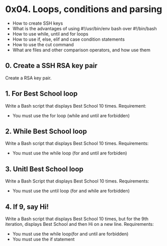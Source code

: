 # 0x04. Loops, conditions and parsing

- How to create SSH keys
- What is the advantages of using #!/usr/bin/env bash over #!/bin/bash
- How to use while, until and for loops
- How to use if, else, elif and case condition statements
- How to use the cut command
- What are files and other comparison operators, and how use them

## 0. Create a SSH RSA key pair

Create a RSA key pair.

## 1. For Best School loop

Write a Bash script that displays Best School 10 times.
Requirement:

- You must use the for loop (while and until are forbidden)

## 2. While Best School loop

Write a Bash script that displays Best School 10 times.
Requirements:

- You must use the while loop (for and until are forbiden)

## 3. Unitl Best School loop

Write a Bash Script that displays Best School 10 times.
Requirements:

- You must use the until loop (for and while are forbidden)

## 4. If 9, say Hi!

Write a Bash script that displays Best School 10 times, but for the 9th iteration, displays  Best School and then Hi on a new line.
Requirements:

- You must use the while loop(for and until are forbidden)
- You must use the if statement

